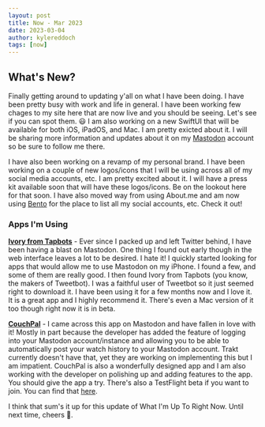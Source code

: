 ```yaml
---
layout: post
title: Now - Mar 2023
date: 2023-03-04
author: kylereddoch
tags: [now]
---
```


## What's New?

Finally getting around to updating y'all on what I have been doing. I have been pretty busy with work and life in general. I have been working few chages to my site here that are now live and you should be seeing. Let's see if you can spot them. 😃 I am also working on a new SwiftUI that will be available for both iOS, iPadOS, and Mac. I am pretty exicted about it. I will be sharing more information and updates about it on my [Mastodon](https://iosdev.space/@kylewritescode) account so be sure to follow me there.

I have also been working on a revamp of my personal brand. I have been working on a couple of new logos/icons that I will be using across all of my social media accounts, etc. I am pretty excited about it. I will have a press kit available soon that will have these logos/icons. Be on the lookout here for that soon. I have also moved way from using About.me and am now using [Bento](https://bento.me/kylereddoch) for the place to list all my social accounts, etc. Check it out!

### Apps I'm Using

**[Ivory from Tapbots](https://tapbots.com/ivory/)** - Ever since I packed up and left Twitter behind, I have been having a blast on Mastodon. One thing I found out early though in the web interface leaves a lot to be desired. I hate it! I quickly started looking for apps that would allow me to use Mastodon on my iPhone. I found a few, and some of them are really good. I then found Ivory from Tapbots (you know, the makers of Tweetbot). I was a faithful user of Tweetbot so it just seemed right to download it. I have been using it for a few months now and I love it. It is a great app and I highly recommend it. There's even a Mac version of it too though right now it is in beta.

**[CouchPal](https://apple.co/3v4Az3Y)** - I came across this app on Mastodon and have fallen in love with it! Mostly in part because the developer has added the feature of logging into your Mastodon account/instance and allowing you to be able to automatically post your watch history to your Mastodon account. Trakt currently doesn't have that, yet they are working on implementing this but I am impatient. CouchPal is also a wonderfully designed app and I am also working with the developer on polishing up and adding features to the app. You should give the app a try. There's also a TestFlight beta if you want to join. You can find that [here](https://testflight.apple.com/join/3EZSoiKU).

I think that sum's it up for this update of What I'm Up To Right Now. Until next time, cheers 🍻.